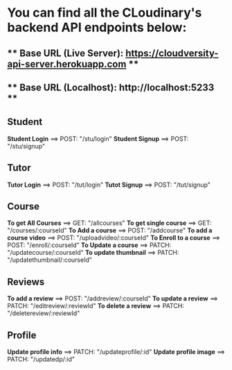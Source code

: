 # You can find all the CLoudinary's backend API endpoints below:

## ** Base URL (Live Server): https://cloudversity-api-server.herokuapp.com **

## ** Base URL (Localhost): http://localhost:5233 **

## Student

**Student Login** ==> POST: "/stu/login"
**Student Signup** ==> POST: "/stu/signup"

## Tutor

**Tutor Login** ==> POST: "/tut/login"
**Tutot Signup** ==> POST: "/tut/signup"

## Course

**To get All Courses** ==> GET: "/allcourses"
**To get single course** ==> GET: "/courses/:courseId"
**To Add a course** ==> POST: "/addcourse"
**To add a course video** ==> POST: "/uploadvideo/:courseId"
**To Enroll to a course** ==> POST: "/enroll/:courseId"
**To Update a course** ==> PATCH: "/updatecourse/:courseId"
**To update thumbnail** ==> PATCH: "/updatethumbnail/:courseId"

## Reviews

**To add a review** ==> POST: "/addreview/:courseId"
**To update a review** ==> PATCH: "/editreview/:reviewId"
**To delete a review** ==> PATCH: "/deletereview/:reviewId"

## Profile

**Update profile info** ==> PATCH: "/updateprofile/:id"
**Update profile image** ==> PATCH: "/updatedp/:id"
